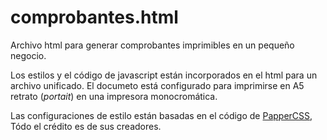 # comprobantes.html
Archivo html para generar comprobantes imprimibles en un pequeño negocio.

Los estilos y el código de javascript están incorporados en el html para un archivo unificado.
El documeto está configurado para imprimirse en A5 retrato (_portait_) en una impresora monocromática.

Las configuraciones de estilo están basadas en el código de [PapperCSS](https://github.com/papercss/papercss/releases), Tódo el crédito es de sus creadores.
